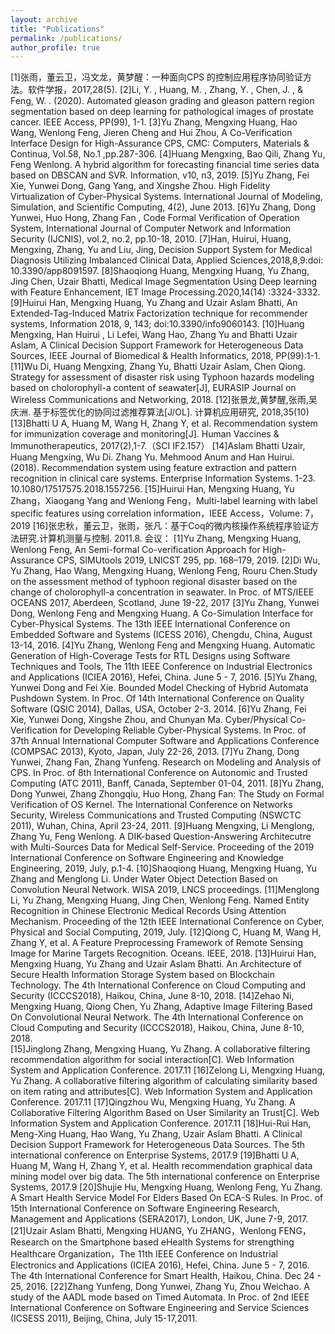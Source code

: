 ```yaml
---
layout: archive
title: "Publications"
permalink: /publications/
author_profile: true
---
```

[1]张雨，董云卫，冯文龙，黄梦醒：一种面向CPS 的控制应用程序协同验证方法。软件学报，2017,28(5). 
[2]Li, Y. , Huang, M. , Zhang, Y. , Chen, J. , & Feng, W. . (2020). Automated gleason grading and gleason pattern region segmentation based on deep learning for pathological images of prostate cancer. IEEE Access, PP(99), 1-1.
[3]Yu Zhang, Mengxing Huang, Hao Wang, Wenlong Feng, Jieren Cheng and Hui Zhou, A Co-Verification Interface Design for High-Assurance CPS, CMC: Computers, Materials & Continua, Vol.58, No.1 ,pp.287-306.
[4]Huang Mengxing, Bao Qili, Zhang Yu, Feng Wenlong. A hybrid algorithm for forecasting financial time series data based on DBSCAN and SVR. Information, v10, n3, 2019.
[5]Yu Zhang, Fei Xie, Yunwei Dong, Gang Yang, and Xingshe Zhou. High Fidelity Virtualization of Cyber-Physical Systems. International Journal of Modeling, Simulation, and Scientific Computing, 4(2), June 2013.
[6]Yu Zhang, Dong Yunwei, Huo Hong, Zhang Fan , Code Formal Verification of Operation System, International Journal of Computer Network and Information Security (IJCNIS), vol.2, no.2, pp.10-18, 2010.
[7]Han, Huirui, Huang, Mengxing, Zhang, Yu and Liu, Jing, Decision Support System for Medical Diagnosis Utilizing Imbalanced Clinical Data, Applied Sciences,2018,8,9:doi: 10.3390/app8091597. 
[8]Shaoqiong Huang, Mengxing Huang, Yu Zhang, Jing Chen, Uzair Bhatti, Medical Image Segmentation Using Deep learning with Feature Enhancement, IET Image Processing.2020,14(14) :3324-3332.
[9]Huirui Han, Mengxing Huang, Yu Zhang and Uzair Aslam Bhatti, An Extended-Tag-Induced Matrix Factorization technique for recommender systems, Information 2018, 9, 143; doi:10.3390/info9060143.
[10]Huang Mengxing, Han Huirui ,  Li Lefei,  Wang Hao, Zhang Yu and Bhatti Uzair Aslam, A Clinical Decision Support Framework for Heterogeneous Data Sources,  IEEE Journal of Biomedical & Health Informatics, 2018, PP(99):1-1. 
[11]Wu Di, Huang Mengxing, Zhang Yu, Bhatti Uzair Aslam, Chen Qiong. Strategy for assessment of disaster risk using Typhoon hazards modeling based on cholorophyll-a content of seawater[J], EURASIP Journal on Wireless Communications and Networking, 2018.
[12]张景龙,黄梦醒,张雨,吴庆洲. 基于标签优化的协同过滤推荐算法[J/OL]. 计算机应用研究, 2018,35(10)
[13]Bhatti U A, Huang M, Wang H, Zhang Y, et al. Recommendation system for immunization coverage and monitoring[J]. Human Vaccines & Immunotherapeutics, 2017(2),1-7.（SCI  IF2.157）
[14]Aslam Bhatti Uzair, Huang Mengxing, Wu Di. Zhang Yu. Mehmood Anum and Han Huirui. (2018). Recommendation system using feature extraction and pattern recognition in clinical care systems. Enterprise Information Systems. 1-23. 10.1080/17517575.2018.1557256.
[15]Huirui Han, Mengxing Huang, Yu Zhang，Xiaogang Yang and Wenlong Feng，Multi-label learning with label specific features using correlation information，IEEE Access，Volume: 7，2019
[16]张忠秋，董云卫，张雨，张凡：基于Coq的微内核操作系统程序验证方法研究.计算机测量与控制. 2011.8.
会议：
[1]Yu Zhang, Mengxing Huang, Wenlong Feng, An Semi-formal Co-verification Approach for High-Assurance CPS, SIMUtools 2019, LNICST 295, pp. 168–179, 2019. 
[2]Di Wu, Yu Zhang, Hao Wang, Mengxing Huang, Wenlong Feng, Rouru Chen.Study on the assessment method of typhoon regional disaster based on the change of cholorophyll-a concentration in seawater. In Proc. of MTS/IEEE OCEANS 2017, Aberdeen, Scotland, June 19-22, 2017
[3]Yu Zhang, Yunwei Dong, Wenlong Feng and Mengxing Huang. A Co-Simulation Interface for Cyber-Physical Systems. The 13th IEEE International Conference on Embedded Software and Systems (ICESS 2016), Chengdu, China, August 13-14, 2016.
[4]Yu Zhang, Wenlong Feng and Mengxing Huang. Automatic Generation of High-Coverage Tests for RTL Designs using Software Techniques and Tools, The 11th IEEE Conference on Industrial Electronics and Applications (ICIEA 2016), Hefei, China. June 5 - 7, 2016. 
[5]Yu Zhang, Yunwei Dong and Fei Xie. Bounded Model Checking of Hybrid Automata Pushdown System. In Proc. Of 14th International Conference on Quality Software (QSIC 2014), Dallas, USA, October 2-3. 2014.
[6]Yu Zhang, Fei Xie, Yunwei Dong, Xingshe Zhou, and Chunyan Ma. Cyber/Physical Co-Verification for Developing Reliable Cyber-Physical Systems. In Proc. of 37th Annual International Computer Software and Applications Conference (COMPSAC 2013), Kyoto, Japan, July 22-26, 2013.
[7]Yu Zhang, Dong Yunwei, Zhang Fan, Zhang Yunfeng. Research on Modeling and Analysis of CPS. In Proc. of 8th International Conference on Autonomic and Trusted Computing (ATC 2011), Banff, Canada, September 01-04, 2011.
[8]Yu Zhang, Dong Yunwei, Zhang Zhongqiu, Huo Hong, Zhang Fan: The Study on Formal Verification of OS Kernel. The International Conference on Networks Security, Wireless Communications and Trusted Computing (NSWCTC 2011), Wuhan, China, April 23-24, 2011.
[9]Huang Mengxing, Li Menglong, Zhang Yu, Feng Wenlong. A DIK-based Question-Answering Architecutre with Multi-Sources Data for Medical Self-Service. Proceeding of the 2019 International Conference on Software Engineering and Knowledge Engineering, 2019, July, p.1-4.
[10]Shaoqiong Huang, Mengxing Huang, Yu Zhang and Menglong Li. Under Water Object Detection Based on Convolution Neural Network. WISA 2019, LNCS proceedings.
[11]Menglong Li, Yu Zhang, Mengxing Huang, Jing Chen, Wenlong Feng. Named Entity Recognition in Chinese Electronic Medical Records Using Attention Mechanism.  Proceeding of the 12th IEEE International Conference on Cyber, Physical and Social Computing, 2019, July.
[12]Qiong C, Huang M, Wang H, Zhang Y, et al. A Feature Preprocessing Framework of Remote Sensing Image for Marine Targets Recognition. Oceans. IEEE, 2018. 
[13]Huirui Han, Mengxing Huang, Yu Zhang and Uzair Aslam Bhatti. An Architecture of Secure Health Information Storage System based on Blockchain Technology. The 4th International Conference on Cloud Computing and Security (ICCCS2018), Haikou, China, June 8-10, 2018. 
[14]Zehao Ni, Mengxing Huang, Qiong Chen, Yu Zhang, Adaptive Image Filtering Based On Convolutional Neural Network. The 4th International Conference on Cloud Computing and Security (ICCCS2018), Haikou, China, June 8-10, 2018.  
[15]Jinglong Zhang, Mengxing Huang, Yu Zhang. A collaborative filtering recommendation algorithm for social interaction[C]. Web Information System and Application Conference. 2017.11
[16]Zelong Li, Mengxing Huang, Yu Zhang. A collaborative filtering algorithm of calculating similarity based on item rating and attributes[C]. Web Information System and Application Conference.  2017.11
[17]Qingzhou Wu, Mengxing Huang, Yu Zhang. A Collaborative Filtering Algorithm Based on User Similarity an Trust[C]. Web Information System and Application Conference. 2017.11
[18]Hui-Rui Han, Meng-Xing Huang, Hao Wang, Yu Zhang, Uzair Aslam Bhatti. A Clinical Decision Support Framework for Heterogeneous Data Sources. The 5th international conference on Enterprise Systems, 2017.9
[19]Bhatti U A, Huang M, Wang H, Zhang Y, et al. Health recommendation graphical data mining model over big data. The 5th international conference on Enterprise Systems, 2017.9 
[20]Shujie Hu, Mengxing Huang, Wenlong Feng, Yu Zhang. A Smart Health Service Model For Elders Based On ECA-S Rules. In Proc. of 15th International Conference on Software Engineering Research, Management and Applications (SERA2017), London, UK, June 7-9, 2017.
[21]Uzair Aslam Bhatti, Mengxing HUANG, Yu ZHANG，Wenlong FENG，Research on the Smartphone based eHealth Systems for strengthing Healthcare Organization，The 11th IEEE Conference on Industrial Electronics and Applications (ICIEA 2016), Hefei, China. June 5 - 7, 2016. The 4th International Conference for Smart Health, Haikou, China. Dec 24 - 25, 2016.
[22]Zhang Yunfeng, Dong Yunwei, Zhang Yu, Zhou Weichao. A study of the AADL mode based on Timed Automata. In Proc. of  2nd IEEE International Conference on Software Engineering and Service Sciences (ICSESS 2011), Beijing, China, July 15-17,2011.
